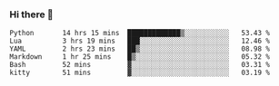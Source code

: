 ### Hi there 👋

<!--
**gustavkrist/gustavkrist** is a ✨ _special_ ✨ repository because its `README.md` (this file) appears on your GitHub profile.

Here are some ideas to get you started:

- 🔭 I’m currently working on ...
- 🌱 I’m currently learning ...
- 👯 I’m looking to collaborate on ...
- 🤔 I’m looking for help with ...
- 💬 Ask me about ...
- 📫 How to reach me: ...
- 😄 Pronouns: ...
- ⚡ Fun fact: ...
-->

<!--START_SECTION:waka-->

```text
Python       14 hrs 15 mins  █████████████▒░░░░░░░░░░░   53.43 %
Lua          3 hrs 19 mins   ███░░░░░░░░░░░░░░░░░░░░░░   12.46 %
YAML         2 hrs 23 mins   ██▒░░░░░░░░░░░░░░░░░░░░░░   08.98 %
Markdown     1 hr 25 mins    █▒░░░░░░░░░░░░░░░░░░░░░░░   05.32 %
Bash         52 mins         ▓░░░░░░░░░░░░░░░░░░░░░░░░   03.31 %
kitty        51 mins         ▓░░░░░░░░░░░░░░░░░░░░░░░░   03.19 %
```

<!--END_SECTION:waka-->
